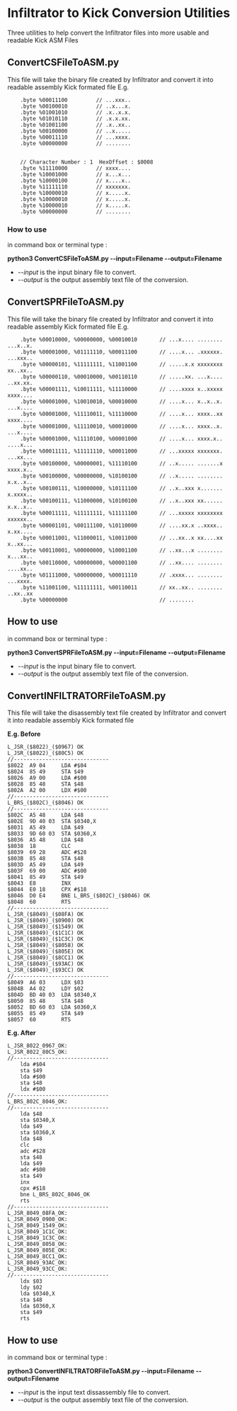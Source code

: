 # Infiltrator to Kick Conversion Utilities

Three utilities to help convert the Infiltrator files into more usable and readable Kick ASM Files

## ConvertCSFileToASM.py
This file will take the binary file created by Infiltrator and convert it into readable assembly Kick formated file 
E.g.
```	// Character Number : 0  HexOffset : $0000 
	.byte %00011100			// ...xxx..
	.byte %00100010			// ..x...x.
	.byte %01001010			// .x..x.x.
	.byte %01010110			// .x.x.xx.
	.byte %01001100			// .x..xx..
	.byte %00100000			// ..x.....
	.byte %00011110			// ...xxxx.
	.byte %00000000			// ........


	// Character Number : 1  HexOffset : $0008 
	.byte %11110000			// xxxx....
	.byte %10001000			// x...x...
	.byte %10000100			// x....x..
	.byte %11111110			// xxxxxxx.
	.byte %10000010			// x.....x.
	.byte %10000010			// x.....x.
	.byte %10000010			// x.....x.
	.byte %00000000			// ........
```

### How to use
in command box or terminal type :

**python3 ConvertCSFileToASM.py --input=Filename --output=Filename**

* *--input* is the input binary file to convert.
* *--output* is the output assembly text file of the conversion.

## ConvertSPRFileToASM.py
This file will take the binary file created by Infiltrator and convert it into readable assembly Kick formated file 
E.g.
```	// Sprite Number : 0  HexOffset : $0000 
	.byte %00010000, %00000000, %00010010		// ...x.... ........ ...x..x.
	.byte %00001000, %01111110, %00011100		// ....x... .xxxxxx. ...xxx..
	.byte %00000101, %11111111, %11001100		// .....x.x xxxxxxxx xx..xx..
	.byte %00000110, %00010000, %00110110		// .....xx. ...x.... ..xx.xx.
	.byte %00001111, %10011111, %11110000		// ....xxxx x..xxxxx xxxx....
	.byte %00001000, %10010010, %00010000		// ....x... x..x..x. ...x....
	.byte %00001000, %11110011, %11110000		// ....x... xxxx..xx xxxx....
	.byte %00001000, %11110010, %00010000		// ....x... xxxx..x. ...x....
	.byte %00001000, %11110100, %00001000		// ....x... xxxx.x.. ....x...
	.byte %00011111, %11111110, %00011000		// ...xxxxx xxxxxxx. ...xx...
	.byte %00100000, %00000001, %11110100		// ..x..... .......x xxxx.x..
	.byte %00100000, %00000000, %10100100		// ..x..... ........ x.x..x..
	.byte %00100111, %10000000, %10111100		// ..x..xxx x....... x.xxxx..
	.byte %00100111, %11000000, %10100100		// ..x..xxx xx...... x.x..x..
	.byte %00011111, %11111111, %11111100		// ...xxxxx xxxxxxxx xxxxxx..
	.byte %00001101, %00111100, %10110000		// ....xx.x ..xxxx.. x.xx....
	.byte %00011001, %11000011, %10011000		// ...xx..x xx....xx x..xx...
	.byte %00110001, %00000000, %10001100		// ..xx...x ........ x...xx..
	.byte %00110000, %00000000, %00001100		// ..xx.... ........ ....xx..
	.byte %01111000, %00000000, %00011110		// .xxxx... ........ ...xxxx.
	.byte %11001100, %11111111, %00110011		// xx..xx.. ........ ..xx..xx
	.byte %00000000								// ........
```

## How to use
in command box or terminal type :

**python3 ConvertSPRFileToASM.py --input=Filename --output=Filename**

* *--input* is the input binary file to convert.
* *--output* is the output assembly text file of the conversion.

## ConvertINFILTRATORFileToASM.py
This file will take the disassembly text file created by Infiltrator and convert it into readable assembly Kick formated file 

**E.g. Before**
```//------------------------------
L_JSR_($8022)_($0967) OK
L_JSR_($8022)_($80C5) OK
//------------------------------
$8022  A9 04     LDA #$04
$8024  85 49     STA $49 
$8026  A9 00     LDA #$00
$8028  85 48     STA $48 
$802A  A2 00     LDX #$00
//------------------------------
L_BRS_($802C)_($8046) OK
//------------------------------
$802C  A5 48     LDA $48 
$802E  9D 40 03  STA $0340,X 
$8031  A5 49     LDA $49 
$8033  9D 60 03  STA $0360,X 
$8036  A5 48     LDA $48 
$8038  18        CLC 
$8039  69 28     ADC #$28
$803B  85 48     STA $48 
$803D  A5 49     LDA $49 
$803F  69 00     ADC #$00
$8041  85 49     STA $49 
$8043  E8        INX 
$8044  E0 18     CPX #$18
$8046  D0 E4     BNE L_BRS_($802C)_($8046) OK
$8048  60        RTS 
//------------------------------
L_JSR_($8049)_($08FA) OK
L_JSR_($8049)_($0900) OK
L_JSR_($8049)_($1549) OK
L_JSR_($8049)_($1C1C) OK
L_JSR_($8049)_($1C3C) OK
L_JSR_($8049)_($8058) OK
L_JSR_($8049)_($805E) OK
L_JSR_($8049)_($8CC1) OK
L_JSR_($8049)_($93AC) OK
L_JSR_($8049)_($93CC) OK
//------------------------------
$8049  A6 03     LDX $03 
$804B  A4 02     LDY $02 
$804D  BD 40 03  LDA $0340,X 
$8050  85 48     STA $48 
$8052  BD 60 03  LDA $0360,X 
$8055  85 49     STA $49 
$8057  60        RTS 
```

**E.g. After**
```//------------------------------
L_JSR_8022_0967_OK:
L_JSR_8022_80C5_OK:
//------------------------------
	lda #$04
	sta $49 
	lda #$00
	sta $48 
	ldx #$00
//------------------------------
L_BRS_802C_8046_OK:
//------------------------------
	lda $48 
	sta $0340,X 
	lda $49 
	sta $0360,X 
	lda $48 
	clc 
	adc #$28
	sta $48 
	lda $49 
	adc #$00
	sta $49 
	inx 
	cpx #$18
	bne L_BRS_802C_8046_OK
	rts 
//------------------------------
L_JSR_8049_08FA_OK:
L_JSR_8049_0900_OK:
L_JSR_8049_1549_OK:
L_JSR_8049_1C1C_OK:
L_JSR_8049_1C3C_OK:
L_JSR_8049_8058_OK:
L_JSR_8049_805E_OK:
L_JSR_8049_8CC1_OK:
L_JSR_8049_93AC_OK:
L_JSR_8049_93CC_OK:
//------------------------------
	ldx $03 
	ldy $02 
	lda $0340,X 
	sta $48 
	lda $0360,X 
	sta $49 
	rts 
```

## How to use
in command box or terminal type :

**python3 ConvertINFILTRATORFileToASM.py --input=Filename --output=Filename**

* *--input* is the input text dissassembly file to convert.
* *--output* is the output assembly text file of the conversion.